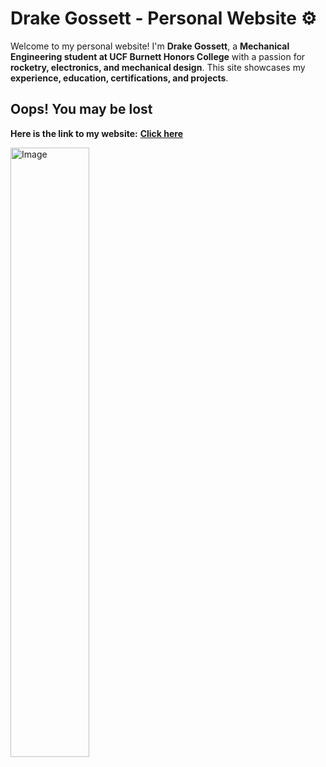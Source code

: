 # Drake Gossett - Personal Website ⚙  

Welcome to my personal website! I'm **Drake Gossett**, a **Mechanical Engineering student at UCF Burnett Honors College** with a passion for **rocketry, electronics, and mechanical design**. This site showcases my **experience, education, certifications, and projects**.  

## **Oops! You may be lost**  
**Here is the link to my website:** [**Click here**](https://drakeg77.github.io/Drake-Gossett/)  

<img src="https://github.com/user-attachments/assets/e2d7ab14-a819-4192-a909-bf9a61f2db16" alt="Image" width="50%">

